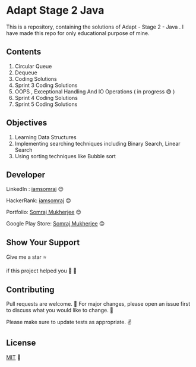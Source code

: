 # Adapt Stage 2 Java

This is a repository, containing the solutions of Adapt - Stage 2 - Java . I have made this repo for only educational purpose of mine.

## Contents

1. Circular Queue
2. Dequeue
3. Coding Solutions
4. Sprint 3 Coding Solutions
5. OOPS , Exceptional Handling And IO Operations ( in progress 😅 )
6. Sprint 4 Coding Solutions
7. Sprint 5 Coding Solutions

## Objectives

1. Learning Data Structures
2. Implementing searching techniques including Binary Search, Linear Search
3. Using sorting techniques like Bubble sort

## Developer

LinkedIn : [iamsomraj](https://www.linkedin.com/in/iamsomraj/) 😊

HackerRank: [iamsomraj](https://www.hackerrank.com/iamsomraj?hr_r=1) 😊

Portfolio: [Somraj Mukherjee](https://iamsomraj.github.io/) 😊

Google Play Store: [Somraj Mukherjee](https://play.google.com/store/apps/developer?id=Somraj+Mukherjee) 😊

## Show Your Support

Give me a star ⭐

if this project helped you 👦 👧

## Contributing

Pull requests are welcome. 🤝 For major changes, please open an issue first to discuss what you would like to change. 🙏

Please make sure to update tests as appropriate. ✌

## License

[MIT](https://choosealicense.com/licenses/mit/) 📰

